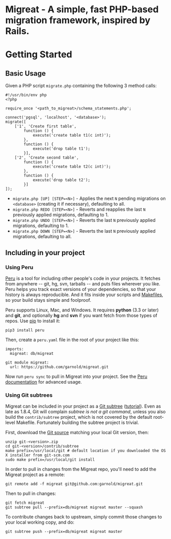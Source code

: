 Migreat - A simple, fast PHP-based migration framework, inspired by Rails.
==========================================================================

# Getting Started

## Basic Usage

Given a PHP script `migrate.php` containing the following 3 method calls:

    #!/usr/bin/env php
    <?php
    
    require_once '<path_to_migreat>/schema_statements.php';
    
    connect('pgsql', 'localhost', '<database>');
    migrate([
        ['1', 'Create first table',
            function () {
                execute('create table t1(c int)');
            },
            function () {
                execute('drop table t1');
            }],
        ['2', 'Create second table',
            function () {
                execute('create table t2(c int)');
            },
            function () {
                execute('drop table t2');
            }]
    ]);

* `migrate.php [UP] [STEP=<N>]` - Applies the next `N` pending migrations on `<database>` (creating it if necessary), defaulting to all.
* `migrate.php REDO [STEP=<N>]` - Reverts and reapplies the last `N` previously applied migrations, defaulting to 1.
* `migrate.php UNDO [STEP=<N>]` - Reverts the last `N` previously applied migrations, defaulting to 1.
* `migrate.php DOWN [STEP=<N>]` - Reverts the last `N` previously applied migrations, defaulting to all.

## Including in your project

### Using Peru

[Peru](https://github.com/buildinspace/peru) is a tool for including other people's code in your projects. It
fetches from anywhere -- git, hg, svn, tarballs -- and puts files
wherever you like. Peru helps you track exact versions of your
dependencies, so that your history is always reproducible. And it fits
inside your scripts and [Makefiles](https://github.com/buildinspace/peru/tree/master/docs/make_examples), so your build
stays simple and foolproof.

Peru supports Linux, Mac, and Windows. It requires **python** (3.3 or later)
and **git**, and optionally **hg** and **svn** if you want fetch from those
types of repos. Use [pip](https://pip.pypa.io/en/latest/) to install it:

    pip3 install peru

Then, create a `peru.yaml` file in the root of your project like this:

    imports:
      migreat: db/migreat
      
    git module migreat:
      url: https://github.com/garnold/migreat.git

Now run `peru sync` to pull in Migreat into your project.  See the [Peru documentation](https://github.com/buildinspace/peru) for advanced usage.

### Using Git subtrees

Migreat can be included in your project as a [Git subtree](https://git-scm.com/book/en/v1/Git-Tools-Subtree-Merging)
([tutorial](http://blogs.atlassian.com/2013/05/alternatives-to-git-submodule-git-subtree/)).  Even as late as 1.8.4,
Git will complain *subtree is not a git command*, unless you also build the `contrib/subtree` project, which is not
covered by the default root-level Makefile.  Fortunately building the subtree project is trivial.

First, download the [Git source](https://github.com/git/git/releases) matching your local Git version, then:

    unzip git-<version>.zip
    cd git-<version>/contrib/subtree
    make prefix=/usr/local/git # default location if you downloaded the OS X installer from git-scm.com
    sudo make prefix=/usr/local/git install

In order to pull in changes from the Migreat repo, you'll need to add the Migreat project as a remote:

    git remote add -f migreat git@github.com:garnold/migreat.git

Then to pull in changes:

    git fetch migreat
    git subtree pull --prefix=db/migreat migreat master --squash

To contribute changes back to upstream, simply commit those changes to your local working copy, and do:

    git subtree push --prefix=db/migreat migreat master
